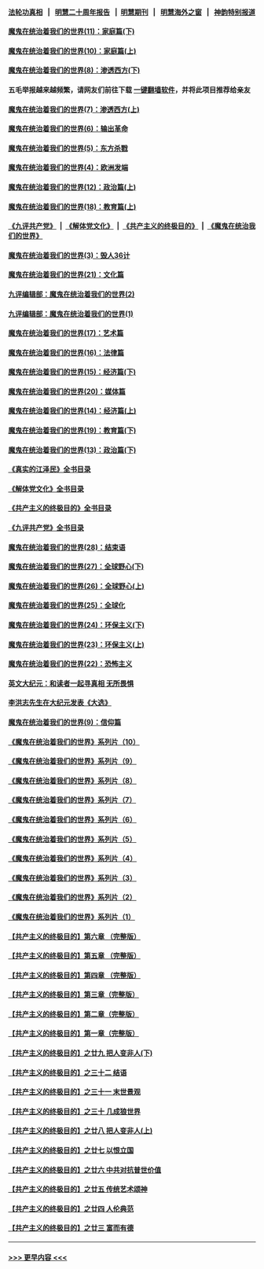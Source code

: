 #### [法轮功真相](https://github.com/gfw-breaker/truth/blob/master/README.md?t=0) &nbsp;&nbsp;|&nbsp;&nbsp; [明慧二十周年报告](https://github.com/gfw-breaker/mh-reports/blob/master/README.md?t=0) &nbsp;&nbsp;|&nbsp;&nbsp;[明慧期刊](https://github.com/gfw-breaker/mh-qikan) &nbsp;&nbsp;|&nbsp;&nbsp; [明慧海外之窗](https://github.com/gfw-breaker/mh-news/blob/master/README.md?t=0) &nbsp;&nbsp;|&nbsp;&nbsp; [神韵特别报道](https://github.com/gfw-breaker/mh-news/blob/master/shenyun.md?t=0)
#### [魔鬼在统治着我们的世界(11)：家庭篇(下)](../pages/nsc422/n10440961.md?t=12131350) 
#### [魔鬼在统治着我们的世界(10)：家庭篇(上)](../pages/nsc422/n10435448.md?t=12131350) 
#### [魔鬼在统治着我们的世界(8)：渗透西方(下)](../pages/nsc422/n10429603.md?t=12131350) 
#### 五毛举报越来越频繁，请网友们前往下载 [一键翻墙软件](https://github.com/gfw-breaker/ssr-accounts)，并将此项目推荐给亲友
#### [魔鬼在统治着我们的世界(7)：渗透西方(上)](../pages/nsc422/n10426013.md?t=12131350) 
#### [魔鬼在统治着我们的世界(6)：输出革命](../pages/nsc422/n10421536.md?t=12131350) 
#### [魔鬼在统治着我们的世界(5)：东方杀戮](../pages/nsc422/n10417707.md?t=12131350) 
#### [魔鬼在统治着我们的世界(4)：欧洲发端](../pages/nsc422/n10414890.md?t=12131350) 
#### [魔鬼在统治着我们的世界(12)：政治篇(上)](../pages/nsc422/n10444576.md?t=12131350) 
#### [魔鬼在统治着我们的世界(18)：教育篇(上)](../pages/nsc422/n10526970.md?t=12131350) 
#### [《九评共产党》](https://github.com/begood0513/9ping.md/blob/master/README.md) &nbsp;|&nbsp; [《解体党文化》](../../../../jtdwh.md/blob/master/README.md)  &nbsp;|&nbsp; [《共产主义的终极目的》](../../../../gczydzjmd.md/blob/master/README.md) &nbsp;|&nbsp; [《魔鬼在统治我们的世界》](../../../../mgztzwmdsj.md/blob/master/README.md) 
#### [魔鬼在统治着我们的世界(3)：毁人36计](../pages/nsc422/n10411583.md?t=12131350) 
#### [魔鬼在统治着我们的世界(21)：文化篇](../pages/nsc422/n10597706.md?t=12131350) 
#### [九评编辑部：魔鬼在统治着我们的世界(2)](../pages/nsc422/n10410036.md?t=12131350) 
#### [九评编辑部：魔鬼在统治着我们的世界(1)](../pages/nsc422/n10406825.md?t=12131350) 
#### [魔鬼在统治着我们的世界(17)：艺术篇](../pages/nsc422/n10499093.md?t=12131350) 
#### [魔鬼在统治着我们的世界(16)：法律篇](../pages/nsc422/n10485969.md?t=12131350) 
#### [魔鬼在统治着我们的世界(15)：经济篇(下)](../pages/nsc422/n10469975.md?t=12131350) 
#### [魔鬼在统治着我们的世界(20)：媒体篇](../pages/nsc422/n10586579.md?t=12131350) 
#### [魔鬼在统治着我们的世界(14)：经济篇(上)](../pages/nsc422/n10457370.md?t=12131350) 
#### [魔鬼在统治着我们的世界(19)：教育篇(下)](../pages/nsc422/n10564808.md?t=12131350) 
#### [魔鬼在统治着我们的世界(13)：政治篇(下)](../pages/nsc422/n10448270.md?t=12131350) 
#### [《真实的江泽民》全书目录](../pages/nsc422/n13721399.md?t=12131350) 
#### [《解体党文化》全书目录](../pages/nsc422/n13721157.md?t=12131350) 
#### [《共产主义的终极目的》全书目录](../pages/nsc422/n13721048.md?t=12131350) 
#### [《九评共产党》全书目录](../pages/nsc422/n13708085.md?t=12131350) 
#### [魔鬼在统治着我们的世界(28)：结束语](../pages/nsc422/n10936246.md?t=12131350) 
#### [魔鬼在统治着我们的世界(27)：全球野心(下)](../pages/nsc422/n10928319.md?t=12131350) 
#### [魔鬼在统治着我们的世界(26)：全球野心(上)](../pages/nsc422/n10900318.md?t=12131350) 
#### [魔鬼在统治着我们的世界(25)：全球化](../pages/nsc422/n10788205.md?t=12131350) 
#### [魔鬼在统治着我们的世界(24)：环保主义(下)](../pages/nsc422/n10695307.md?t=12131350) 
#### [魔鬼在统治着我们的世界(23)：环保主义(上)](../pages/nsc422/n10688613.md?t=12131350) 
#### [魔鬼在统治着我们的世界(22)：恐怖主义](../pages/nsc422/n10614727.md?t=12131350) 
#### [英文大纪元：和读者一起寻真相 无所畏惧](../pages/nsc422/n12542027.md?t=12131350) 
#### [李洪志先生在大纪元发表《大选》](../pages/nsc422/n12534746.md?t=12131350) 
#### [魔鬼在统治着我们的世界(9)：信仰篇](../pages/nsc422/n10432159.md?t=12131350) 
#### [《魔鬼在统治着我们的世界》系列片（10）](../pages/nsc422/n12292670.md?t=12131350) 
#### [《魔鬼在统治着我们的世界》系列片（9）](../pages/nsc422/n12290859.md?t=12131350) 
#### [《魔鬼在统治着我们的世界》系列片（8）](../pages/nsc422/n12287445.md?t=12131350) 
#### [《魔鬼在统治着我们的世界》系列片（7）](../pages/nsc422/n12283425.md?t=12131350) 
#### [《魔鬼在统治着我们的世界》系列片（6）](../pages/nsc422/n12282314.md?t=12131350) 
#### [《魔鬼在统治着我们的世界》系列片（5）](../pages/nsc422/n12281419.md?t=12131350) 
#### [《魔鬼在统治着我们的世界》系列片（4）](../pages/nsc422/n12274024.md?t=12131350) 
#### [《魔鬼在统治着我们的世界》系列片（3）](../pages/nsc422/n12271322.md?t=12131350) 
#### [《魔鬼在统治着我们的世界》系列片（2）](../pages/nsc422/n12269049.md?t=12131350) 
#### [《魔鬼在统治着我们的世界》系列片（1）](../pages/nsc422/n12267575.md?t=12131350) 
#### [【共产主义的终极目的】第六章 （完整版）](../pages/nsc422/n11428913.md?t=12131350) 
#### [【共产主义的终极目的】第五章 （完整版）](../pages/nsc422/n11428912.md?t=12131350) 
#### [【共产主义的终极目的】第四章 （完整版）](../pages/nsc422/n11428907.md?t=12131350) 
#### [【共产主义的终极目的】第三章（完整版）](../pages/nsc422/n11428848.md?t=12131350) 
#### [【共产主义的终极目的】第二章（完整版）](../pages/nsc422/n11428831.md?t=12131350) 
#### [【共产主义的终极目的】第一章（完整版）](../pages/nsc422/n11417651.md?t=12131350) 
#### [【共产主义的终极目的】之廿九 把人变非人(下)](../pages/nsc422/n11344140.md?t=12131350) 
#### [【共产主义的终极目的】之三十二 结语](../pages/nsc422/n11360535.md?t=12131350) 
#### [【共产主义的终极目的】之三十一 末世景观](../pages/nsc422/n11351129.md?t=12131350) 
#### [【共产主义的终极目的】之三十 几成狼世界](../pages/nsc422/n11348280.md?t=12131350) 
#### [【共产主义的终极目的】之廿八 把人变非人(上)](../pages/nsc422/n11340492.md?t=12131350) 
#### [【共产主义的终极目的】之廿七 以恨立国](../pages/nsc422/n11336944.md?t=12131350) 
#### [【共产主义的终极目的】之廿六 中共对抗普世价值](../pages/nsc422/n11324785.md?t=12131350) 
#### [【共产主义的终极目的】之廿五 传统艺术颂神](../pages/nsc422/n11296396.md?t=12131350) 
#### [【共产主义的终极目的】之廿四 人伦典范](../pages/nsc422/n11296397.md?t=12131350) 
#### [【共产主义的终极目的】之廿三 富而有德](../pages/nsc422/n11283598.md?t=12131350) 

----
#### [ >>> 更早内容 <<< ](../indexes/nsc422-earlier.md)
